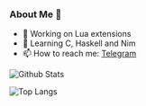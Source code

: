 ### About Me 👋
- 🔭 Working on Lua extensions
- 🌱 Learning C, Haskell and Nim
- 📫 How to reach me: [Telegram](https://t.me/arkt8)

![Github Stats](https://github-readme-stats.vercel.app/api?username=arkt8&show_icons=true&theme=nord)

![Top Langs](https://github-readme-stats.vercel.app/api/top-langs/?username=arkt8&theme=nord&show_icons=true&langs_count=10&layout=compact)

